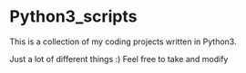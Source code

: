 # Python3_scripts
This is a collection of my coding projects written in Python3.  

Just a lot of different things :) Feel free to take and modify  
